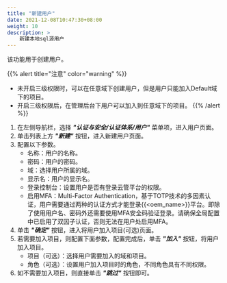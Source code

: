 ```yaml
---
title: "新建用户"
date: 2021-12-08T10:47:30+08:00
weight: 10
description: >
    新建本地sql源用户
---
```


该功能用于创建用户。

{{% alert title="注意" color="warning" %}}
- 未开启三级权限时，可以在任意域下创建用户，但是用户只能加入Default域下的项目。
- 开启三级权限后，在管理后台下用户可以加入到任意域下的项目。
{{% /alert %}}

1. 在左侧导航栏，选择 **_"认证与安全/认证体系/用户"_** 菜单项，进入用户页面。
2. 单击列表上方 **_"新建"_** 按钮，进入新建用户页面。
2. 配置以下参数。
   - 名称：用户的名称。
   - 密码：用户的密码。
   - 域：选择用户所属的域。
   - 显示名：用户的显示名。
   - 登录控制台：设置用户是否有登录云管平台的权限。
   - 启用MFA：Multi-Factor Authentication，基于TOTP技术的多因素认证，用户需要通过两种的认证方式才能登录{{<oem_name>}}平台。即除了使用用户名、密码外还需要使用MFA安全码验证登录。请确保全局配置中已启用了双因子认证，否则无法在用户处启用MFA。
3. 单击 **_"确定"_** 按钮，进入将用户加入项目(可选)页面。
4. 若需要加入项目，则配置下面参数，配置完成后，单击 **_"加入"_** 按钮，将用户加入项目。
   - 项目（可选）：选择用户需要加入的域和项目。
   - 角色（可选）：设置用户加入项目时的角色，不同角色具有不同权限。
5. 如不需要加入项目，则直接单击 **_"跳过"_** 按钮即可。